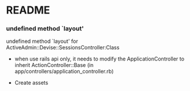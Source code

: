 # README

### undefined method `layout'

undefined method `layout' for ActiveAdmin::Devise::SessionsController:Class

- when use rails api only, it needs to modify the ApplicationController to inherit ActionController::Base (in app/controllers/application_controller.rb)

- Create assets
